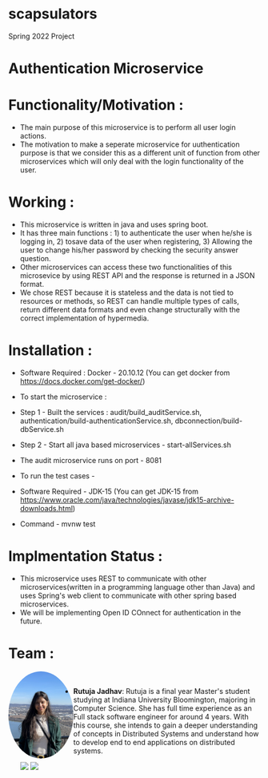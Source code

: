 # scapsulators
Spring 2022 Project

# Authentication Microservice
# Functionality/Motivation :
* The main purpose of this microservice is to perform all user login actions.
* The motivation to make a seperate microservice for uuthentication purpose is that we consider this as a different unit of function from other microservices which will only deal with the login functionality of the user. 

# Working :
* This microservice is written in java and uses spring boot.
* It has three main functions : 1) to authenticate the user when he/she is logging in, 2) tosave data of the user when registering, 3) Allowing the user to change his/her password by checking the security answer question.
* Other microservices can access these two functionalities of this microsevice by using REST API and the response is returned in a JSON format.
* We chose REST because it is stateless and the data is not tied to resources or methods, so REST can handle multiple types of calls, return different data formats and even change structurally with the correct implementation of hypermedia.

# Installation :
* Software Required : Docker - 20.10.12 (You can get docker from https://docs.docker.com/get-docker/)
* To start the microservice : 
* Step 1 - Built the services : audit/build_auditService.sh, authentication/build-authenticationService.sh, dbconnection/build-dbService.sh
* Step 2 - Start all java based microservices - start-allServices.sh
* The audit microservice runs on port - 8081

* To run the test cases - 
* Software Required - JDK-15 (You can get JDK-15 from https://www.oracle.com/java/technologies/javase/jdk15-archive-downloads.html)
* Command - mvnw test

# Implmentation Status : 
* This microservice uses REST to communicate with other microservices(written in a programming language other than Java) and uses Spring's web client to communicate with other spring based microservices.
* We will be implementing Open ID COnnect for authentication in the future.

# Team : 
<img src="Documentation/Team-members/Rutuja.jpg" alt="Team member's Image" width="130" ALIGN ="left" style="border-radius:50%;"/><br>
- **Rutuja Jadhav**: Rutuja is a final year Master's student studying at Indiana University Bloomington, majoring in Computer Science. She has full time experience as an Full stack software engineer for around 4 years. With this course, she intends to gain a deeper understanding of concepts in Distributed Systems and understand how to develop end to end applications on distributed systems.


   [<img src="https://img.shields.io/badge/LinkedIn-0077B5?style=for-the-badge&logo=linkedin&logoColor=white" />](https://www.linkedin.com/in/rutuja-jadhav-89284a126/)
   [<img src="https://img.shields.io/badge/GitHub-100000?style=for-the-badge&logo=github&logoColor=white" />](https://github.com/RutujaJadhav19/)